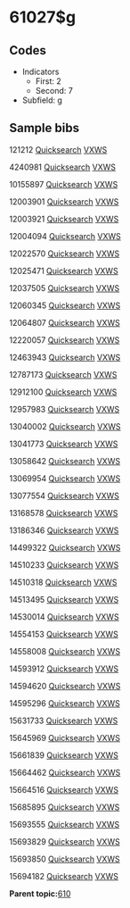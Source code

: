 # 61027$g

## Codes

-   Indicators
    -   First: 2
    -   Second: 7
-   Subfield: g

## Sample bibs

121212 [Quicksearch](https://search.library.yale.edu/catalog/121212) [VXWS](http://prodorbis.library.yale.edu:7014/vxws/GetHoldingsService?bibId=121212)

4240981 [Quicksearch](https://search.library.yale.edu/catalog/4240981) [VXWS](http://prodorbis.library.yale.edu:7014/vxws/GetHoldingsService?bibId=4240981)

10155897 [Quicksearch](https://search.library.yale.edu/catalog/10155897) [VXWS](http://prodorbis.library.yale.edu:7014/vxws/GetHoldingsService?bibId=10155897)

12003901 [Quicksearch](https://search.library.yale.edu/catalog/12003901) [VXWS](http://prodorbis.library.yale.edu:7014/vxws/GetHoldingsService?bibId=12003901)

12003921 [Quicksearch](https://search.library.yale.edu/catalog/12003921) [VXWS](http://prodorbis.library.yale.edu:7014/vxws/GetHoldingsService?bibId=12003921)

12004094 [Quicksearch](https://search.library.yale.edu/catalog/12004094) [VXWS](http://prodorbis.library.yale.edu:7014/vxws/GetHoldingsService?bibId=12004094)

12022570 [Quicksearch](https://search.library.yale.edu/catalog/12022570) [VXWS](http://prodorbis.library.yale.edu:7014/vxws/GetHoldingsService?bibId=12022570)

12025471 [Quicksearch](https://search.library.yale.edu/catalog/12025471) [VXWS](http://prodorbis.library.yale.edu:7014/vxws/GetHoldingsService?bibId=12025471)

12037505 [Quicksearch](https://search.library.yale.edu/catalog/12037505) [VXWS](http://prodorbis.library.yale.edu:7014/vxws/GetHoldingsService?bibId=12037505)

12060345 [Quicksearch](https://search.library.yale.edu/catalog/12060345) [VXWS](http://prodorbis.library.yale.edu:7014/vxws/GetHoldingsService?bibId=12060345)

12064807 [Quicksearch](https://search.library.yale.edu/catalog/12064807) [VXWS](http://prodorbis.library.yale.edu:7014/vxws/GetHoldingsService?bibId=12064807)

12220057 [Quicksearch](https://search.library.yale.edu/catalog/12220057) [VXWS](http://prodorbis.library.yale.edu:7014/vxws/GetHoldingsService?bibId=12220057)

12463943 [Quicksearch](https://search.library.yale.edu/catalog/12463943) [VXWS](http://prodorbis.library.yale.edu:7014/vxws/GetHoldingsService?bibId=12463943)

12787173 [Quicksearch](https://search.library.yale.edu/catalog/12787173) [VXWS](http://prodorbis.library.yale.edu:7014/vxws/GetHoldingsService?bibId=12787173)

12912100 [Quicksearch](https://search.library.yale.edu/catalog/12912100) [VXWS](http://prodorbis.library.yale.edu:7014/vxws/GetHoldingsService?bibId=12912100)

12957983 [Quicksearch](https://search.library.yale.edu/catalog/12957983) [VXWS](http://prodorbis.library.yale.edu:7014/vxws/GetHoldingsService?bibId=12957983)

13040002 [Quicksearch](https://search.library.yale.edu/catalog/13040002) [VXWS](http://prodorbis.library.yale.edu:7014/vxws/GetHoldingsService?bibId=13040002)

13041773 [Quicksearch](https://search.library.yale.edu/catalog/13041773) [VXWS](http://prodorbis.library.yale.edu:7014/vxws/GetHoldingsService?bibId=13041773)

13058642 [Quicksearch](https://search.library.yale.edu/catalog/13058642) [VXWS](http://prodorbis.library.yale.edu:7014/vxws/GetHoldingsService?bibId=13058642)

13069954 [Quicksearch](https://search.library.yale.edu/catalog/13069954) [VXWS](http://prodorbis.library.yale.edu:7014/vxws/GetHoldingsService?bibId=13069954)

13077554 [Quicksearch](https://search.library.yale.edu/catalog/13077554) [VXWS](http://prodorbis.library.yale.edu:7014/vxws/GetHoldingsService?bibId=13077554)

13168578 [Quicksearch](https://search.library.yale.edu/catalog/13168578) [VXWS](http://prodorbis.library.yale.edu:7014/vxws/GetHoldingsService?bibId=13168578)

13186346 [Quicksearch](https://search.library.yale.edu/catalog/13186346) [VXWS](http://prodorbis.library.yale.edu:7014/vxws/GetHoldingsService?bibId=13186346)

14499322 [Quicksearch](https://search.library.yale.edu/catalog/14499322) [VXWS](http://prodorbis.library.yale.edu:7014/vxws/GetHoldingsService?bibId=14499322)

14510233 [Quicksearch](https://search.library.yale.edu/catalog/14510233) [VXWS](http://prodorbis.library.yale.edu:7014/vxws/GetHoldingsService?bibId=14510233)

14510318 [Quicksearch](https://search.library.yale.edu/catalog/14510318) [VXWS](http://prodorbis.library.yale.edu:7014/vxws/GetHoldingsService?bibId=14510318)

14513495 [Quicksearch](https://search.library.yale.edu/catalog/14513495) [VXWS](http://prodorbis.library.yale.edu:7014/vxws/GetHoldingsService?bibId=14513495)

14530014 [Quicksearch](https://search.library.yale.edu/catalog/14530014) [VXWS](http://prodorbis.library.yale.edu:7014/vxws/GetHoldingsService?bibId=14530014)

14554153 [Quicksearch](https://search.library.yale.edu/catalog/14554153) [VXWS](http://prodorbis.library.yale.edu:7014/vxws/GetHoldingsService?bibId=14554153)

14558008 [Quicksearch](https://search.library.yale.edu/catalog/14558008) [VXWS](http://prodorbis.library.yale.edu:7014/vxws/GetHoldingsService?bibId=14558008)

14593912 [Quicksearch](https://search.library.yale.edu/catalog/14593912) [VXWS](http://prodorbis.library.yale.edu:7014/vxws/GetHoldingsService?bibId=14593912)

14594620 [Quicksearch](https://search.library.yale.edu/catalog/14594620) [VXWS](http://prodorbis.library.yale.edu:7014/vxws/GetHoldingsService?bibId=14594620)

14595296 [Quicksearch](https://search.library.yale.edu/catalog/14595296) [VXWS](http://prodorbis.library.yale.edu:7014/vxws/GetHoldingsService?bibId=14595296)

15631733 [Quicksearch](https://search.library.yale.edu/catalog/15631733) [VXWS](http://prodorbis.library.yale.edu:7014/vxws/GetHoldingsService?bibId=15631733)

15645969 [Quicksearch](https://search.library.yale.edu/catalog/15645969) [VXWS](http://prodorbis.library.yale.edu:7014/vxws/GetHoldingsService?bibId=15645969)

15661839 [Quicksearch](https://search.library.yale.edu/catalog/15661839) [VXWS](http://prodorbis.library.yale.edu:7014/vxws/GetHoldingsService?bibId=15661839)

15664462 [Quicksearch](https://search.library.yale.edu/catalog/15664462) [VXWS](http://prodorbis.library.yale.edu:7014/vxws/GetHoldingsService?bibId=15664462)

15664516 [Quicksearch](https://search.library.yale.edu/catalog/15664516) [VXWS](http://prodorbis.library.yale.edu:7014/vxws/GetHoldingsService?bibId=15664516)

15685895 [Quicksearch](https://search.library.yale.edu/catalog/15685895) [VXWS](http://prodorbis.library.yale.edu:7014/vxws/GetHoldingsService?bibId=15685895)

15693555 [Quicksearch](https://search.library.yale.edu/catalog/15693555) [VXWS](http://prodorbis.library.yale.edu:7014/vxws/GetHoldingsService?bibId=15693555)

15693829 [Quicksearch](https://search.library.yale.edu/catalog/15693829) [VXWS](http://prodorbis.library.yale.edu:7014/vxws/GetHoldingsService?bibId=15693829)

15693850 [Quicksearch](https://search.library.yale.edu/catalog/15693850) [VXWS](http://prodorbis.library.yale.edu:7014/vxws/GetHoldingsService?bibId=15693850)

15694182 [Quicksearch](https://search.library.yale.edu/catalog/15694182) [VXWS](http://prodorbis.library.yale.edu:7014/vxws/GetHoldingsService?bibId=15694182)

**Parent topic:**[610](../../tags/610/610.md)

